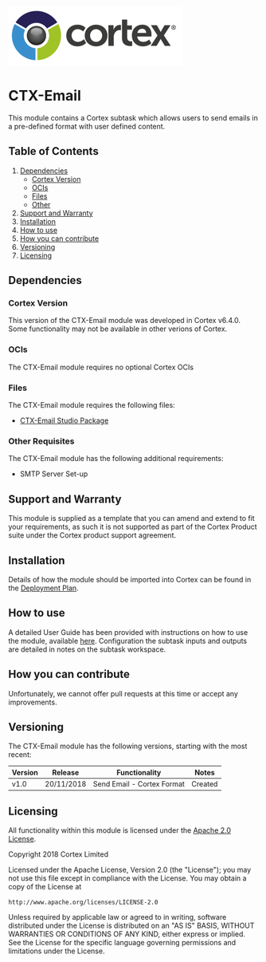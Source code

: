 <a href="https://www.cortex-ia.co.uk/" target="_blank"><img src="https://github.com/CortexIATest/CTXImages/blob/master/Cortex-350-120.png" alt="Welcome to Cortex!" width="350" height="120" border="0"></a>

# CTX-Email
This module contains a Cortex subtask which allows users to send emails in a pre-defined format with user defined content.

## Table of Contents
1) [Dependencies](#dependencies)
    * [Cortex Version](#cortex-version)
    * [OCIs](#ocis)
    * [Files](#files)
    * [Other](#other)
1) [Support and Warranty](#support-and-warranty)
1) [Installation](#installation)
1) [How to use](#how-to-use)
1) [How you can contribute](#how-you-can-contribute)
1) [Versioning](#versioning)
1) [Licensing](#licensing)

## Dependencies
### Cortex Version
This version of the CTX-Email module was developed in Cortex v6.4.0. Some functionality may not be available in other verions of Cortex.

### OCIs
The CTX-Email module requires no optional Cortex OCIs

### Files
The CTX-Email module requires the following files:
* [CTX-Email Studio Package](https://github.com/CortexIntelligentAutomation/CTX-Email/releases/download/v1.0/CTX-Email.studiopkg)

### Other Requisites
The CTX-Email module has the following additional requirements:
* SMTP Server Set-up

## Support and Warranty 
This module is supplied as a template that you can amend and extend to fit your requirements, as such it is not supported as part of the Cortex Product suite under the Cortex product support agreement.

## Installation
Details of how the module should be imported into Cortex can be found in the [Deployment Plan](https://github.com/CortexIntelligentAutomation/CTX-Email/blob/master/CTX-Email%20-%20Deployment%20Plan.pdf).

## How to use
A detailed User Guide has been provided with instructions on how to use the module, available [here](https://github.com/CortexIntelligentAutomation/CTX-Email/blob/master/CTX-Email%20-%20User%20Guide.pdf). Configuration the subtask inputs and outputs are detailed in notes on the subtask workspace.

## How you can contribute
Unfortunately, we cannot offer pull requests at this time or accept any improvements.

## Versioning
The CTX-Email module has the following versions, starting with the most recent:

Version | Release | Functionality | Notes
------------ | ------------- | ----------- | -----------
v1.0 | 20/11/2018 | Send Email - Cortex Format | Created

## Licensing
All functionality within this module is licensed under the [Apache 2.0 License](https://www.apache.org/licenses/LICENSE-2.0).

Copyright 2018 Cortex Limited

Licensed under the Apache License, Version 2.0 (the "License");
you may not use this file except in compliance with the License.
You may obtain a copy of the License at

    http://www.apache.org/licenses/LICENSE-2.0

Unless required by applicable law or agreed to in writing, software
distributed under the License is distributed on an "AS IS" BASIS,
WITHOUT WARRANTIES OR CONDITIONS OF ANY KIND, either express or implied.
See the License for the specific language governing permissions and
limitations under the License.
